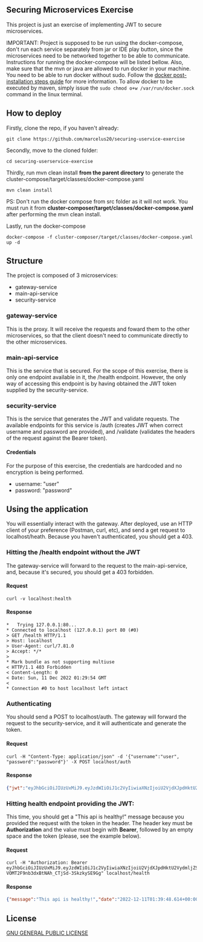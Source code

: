 ## Securing Microservices Exercise

This project is just an exercise of implementing JWT to secure microservices. 

IMPORTANT: Project is supposed to be run using the docker-compose, don't run each service separately from
jar or IDE play button, since the microservices need to be networked together to be able to communicate.
Instructions for running the docker-compose will be listed bellow.
Also, make sure that the mvn or java are allowed to run docker in your machine. You need to be able to run docker without sudo. Follow the [docker post-installation steps guide](https://docs.docker.com/engine/install/linux-postinstall/) for more information. To allow docker to be executed by maven, simply issue the ```sudo chmod o+w /var/run/docker.sock``` command in the linux terminal.


## How to deploy

Firstly, clone the repo, if you haven't already:
```shell
git clone https://github.com/marcelus20/securing-uservice-exercise
```

Secondly, move to the cloned folder:
```shell
cd securing-userservice-exercise
```

Thirdly, run mvn clean install **from the parent directory** to generate the cluster-compose/target/classes/docker-compose.yaml
```shell
mvn clean install
```
PS: Don't run the docker compose from src folder as it will not work. You must run it from 
**cluster-composer/target/classes/docker-compose.yaml** after performing the mvn clean install.

Lastly, run the docker-compose 
```shell
docker-compose -f cluster-composer/target/classes/docker-compose.yaml up -d
``` 
## Structure
The project is composed of 3 microservices:
* gateway-service
* main-api-service
* security-service

### gateway-service
This is the proxy. It will receive the requests and foward them to the other microservices, so that the client
doesn't need to communicate directly to the other microservices.

### main-api-service
This is the service that is secured. For the scope of this exercise, there is only one endpoint available in it,
the /health endpoint. However, the only way of accessing this endpoint is by having obtained the JWT token
supplied by the security-service.

### security-service
This is the service that generates the JWT and validate requests. The available endpoints for this service is
/auth (creates JWT when correct username and password are provided), and /validate (validates the headers of the request
against the Bearer token).

#### Credentials

For the purpose of this exercise, the credentials are hardcoded and no encryption is being performed.
* username: "user"
* password: "password"


## Using the application

You will essentially interact with the gateway. After deployed, use an HTTP client of your preference (Postman, curl,
etc), and send a get request to localhost/heath. 
Because you haven't authenticated, you should get a 403. 


### Hitting the /health endpoint without the JWT
The gateway-service will forward to the request to the main-api-service, and, 
because it's secured, you should get a 403 forbidden.

#### Request
```shell
curl -v localhost:health
```

#### Response
```shell
*   Trying 127.0.0.1:80...
* Connected to localhost (127.0.0.1) port 80 (#0)
> GET /health HTTP/1.1
> Host: localhost
> User-Agent: curl/7.81.0
> Accept: */*
> 
* Mark bundle as not supporting multiuse
< HTTP/1.1 403 Forbidden
< Content-Length: 0
< Date: Sun, 11 Dec 2022 01:29:54 GMT
< 
* Connection #0 to host localhost left intact
```

### Authenticating
You should send a POST to localhost/auth. The gateway will forward the request to the 
security-service, and it will authenticate and generate the token. 

#### Request
```shell
curl -H "Content-Type: application/json" -d '{"username":"user", "password":"password"}' -X POST localhost/auth
```

#### Response
```json
{"jwt":"eyJhbGciOiJIUzUxMiJ9.eyJzdWIiOiJ1c2VyIiwiaXNzIjoiU2VjdXJpdHktU2VydmljZSIsImV4cCI6MTY3MDcyMzIyMywiaWF0IjoxNjcwNzIyNjIzfQ.uYSs1OIlXySoOLx_oRcQcwA3yrx1_Uqx6u6aieyPWPceLTYgDH-VOMT2F9nb3dxBtNAh_CTjSd-3SkzkySE9Gg"}
```

### Hitting health endpoint providing the JWT:
This time, you should get a "This api is healthy!" message because you provided the request with the token in the header.
The header key must be **Authorization** and the value must begin with **Bearer**, followed by an empty space and the token
(please, see the example below).

#### Request
```shell
curl -H "Authorization: Bearer eyJhbGciOiJIUzUxMiJ9.eyJzdWIiOiJ1c2VyIiwiaXNzIjoiU2VjdXJpdHktU2VydmljZSIsImV4cCI6MTY3MDcyMzIyMywiaWF0IjoxNjcwNzIyNjIzfQ.uYSs1OIlXySoOLx_oRcQcwA3yrx1_Uqx6u6aieyPWPceLTYgDH-VOMT2F9nb3dxBtNAh_CTjSd-3SkzkySE9Gg" localhost/health
```

#### Response
```json
{"message":"This api is healthy!","date":"2022-12-11T01:39:48.614+00:00"}
```

## License 
[GNU GENERAL PUBLIC LICENSE](LICENSE)
